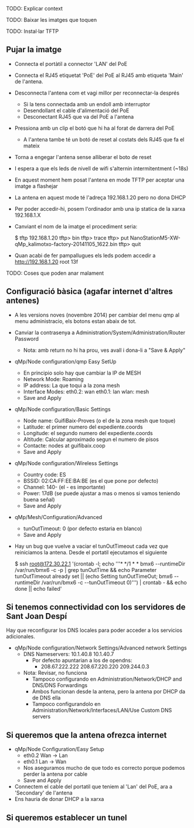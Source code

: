 
TODO: Explicar context

TODO: Baixar les imatges que toquen

TODO: Instal·lar TFTP

## Pujar la imatge

- Connecta el portàtil a connector 'LAN' del PoE
- Connecta el RJ45 etiquetat 'PoE' del PoE al RJ45 amb etiqueta 'Main' de l'antena.
- Desconnecta l'antena com et vagi millor per reconnectar-la després
	- Si la tens connectada amb un endoll amb interruptor
	- Desendollant el cable d'alimentació del PoE
	- Desconectant RJ45 que va del PoE a l'antena
- Pressiona amb un clip el botó que hi ha al forat de darrera del PoE
	- A l'antena tambe té un botó de reset al costats dels RJ45 que fa el mateix
- Torna a engegar l'antena sense alliberar el boto de reset
- I espera a que els leds de nivell de wifi s'alternin intermitentment (~18s)
- En aquest moment hem posat l'antena en mode TFTP per aceptar una imatge a flashejar

- La antena en aquest mode té l'adreça 192.168.1.20 pero no dona DHCP
- Per poder accedir-hi, posem l'ordinador amb una ip statica de la xarxa 192.168.1.X
- Canviant el nom de la imatge el procediment seria:

	$ tftp 192.168.1.20
	tftp> bin
	tftp> trace
	tftp> put NanoStationM5-XW-qMp_kalimotxo-factory-20141105_1622.bin
	tftp> quit

- Quan acabi de fer pampallugues els leds podem accedir a http://192.168.1.20  root 13f

TODO: Coses que poden anar malament

## Configuració bàsica (agafar internet d'altres antenes)


- A les versions noves (novembre 2014) per cambiar del menu qmp al menu administracio, els botons estan abaix de tot.
- Canviar la contrasenya a Administration/System/Administration/Router Password
	- Nota: amb return no hi ha prou, ves avall i dona-li a "Save & Apply"
- qMp/Node configuration/qmp Easy SetUp
	- En principio solo hay que cambiar la IP de MESH
	- Network Mode: Roaming
	- IP address: La que toqui a la zona mesh
	- Interface Modes:
		eth0.2: wan
		eth0.1: lan
		wlan: mesh
	- Save and Apply
- qMp/Node configuration/Basic Settings
	- Node name: GuifiBaix-Proves   (o el de la zona mesh que toque)
	- Latitude: el primer numero del expediente.coords
	- Longitude: el segundo numero del expediente.coords
	- Altitude: Calcular aproximado segun el numero de pisos
	- Contacte: nodes at guifibaix.coop
	- Save and Apply
- qMp/Node configuration/Wireless Settings
	- Country code: ES
	- BSSID: 02:CA:FF:EE:BA:BE (es el que pone por defecto)
	- Channel: 140-  (el - es importante)
	- Power: 17dB (se puede ajustar a mas o menos si vamos teniendo buena señal)
	- Save and Apply
- qMp/Mesh/Configuration/Advanced
	- tunOutTimeout: 0 (por defecto estaria en blanco)
	- Save and Apply
- Hay un bug que vuelve a vaciar el tunOutTimeout cada vez que reiniciamos la antena.
  Desde el portatil ejecutamos el siguiente 

	$ ssh root@172.30.22.1  '(crontab -l; echo '\''* */1 * * bmx6 --runtimeDir /var/run/bmx6 -c -p | grep tunOutTime && echo Parameter tunOutTimeout already set  || (echo Setting tunOutTimeOut; bmx6 --runtimeDir /var/run/bmx6 -c --tunOutTimeout 0)'\'') | crontab - && echo done || echo failed' 


## Si tenemos connectividad con los servidores de Sant Joan Despí

Hay que reconfigurar los DNS locales para poder acceder a los servicios adicionales.

- qMp/Node configuration/Network Settings/Advanced network Settings
	- DNS Nameservers: 10.1.40.8 10.1.40.7
		- Por defecto apuntarian a los de opendns:
			- 208.67.222.222 208.67.220.220 209.244.0.3
	- Nota: Revisar, no funciona
		- Tampoco configurando en Administration/Network/DHCP and DNS/DNS Forwardings
		- Ambos funcionan desde la antena, pero la antena por DHCP da de DNS ella
		- Tampoco configurandolo en Administration/Network/Interfaces/LAN/Use Custom DNS servers


## Si queremos que la antena ofrezca internet

- qMp/Node Configuration/Easy Setup
	- eth0.2 Wan -> Lan
	- eth0.1 Lan -> Wan
	- Nos aseguramos mucho de que todo es correcto porque podemos perder la antena por cable
	- Save and Apply
- Connectem el cable del portatil que teniem al 'Lan' del PoE, ara a 'Secondary' de l'antena
- Ens hauria de donar DHCP a la xarxa




## Si queremos establecer un tunel















